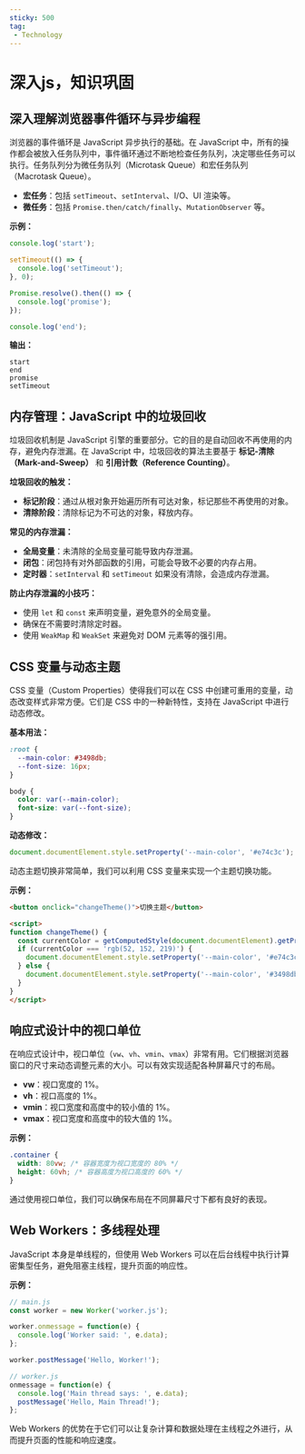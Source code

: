 ```yaml
---
sticky: 500
tag:
 - Technology
---
```


# 深入js，知识巩固

## 深入理解浏览器事件循环与异步编程

浏览器的事件循环是 JavaScript 异步执行的基础。在 JavaScript 中，所有的操作都会被放入任务队列中，事件循环通过不断地检查任务队列，决定哪些任务可以执行。任务队列分为微任务队列（Microtask Queue）和宏任务队列（Macrotask Queue）。

- **宏任务**：包括 `setTimeout`、`setInterval`、I/O、UI 渲染等。
- **微任务**：包括 `Promise.then/catch/finally`、`MutationObserver` 等。

**示例：**

```javascript
console.log('start');

setTimeout(() => {
  console.log('setTimeout');
}, 0);

Promise.resolve().then(() => {
  console.log('promise');
});

console.log('end');
```

**输出：**

```
start
end
promise
setTimeout
```

## 内存管理：JavaScript 中的垃圾回收

垃圾回收机制是 JavaScript 引擎的重要部分。它的目的是自动回收不再使用的内存，避免内存泄漏。在 JavaScript 中，垃圾回收的算法主要基于 **标记-清除（Mark-and-Sweep）** 和 **引用计数（Reference Counting）**。

**垃圾回收的触发：**
- **标记阶段**：通过从根对象开始遍历所有可达对象，标记那些不再使用的对象。
- **清除阶段**：清除标记为不可达的对象，释放内存。

**常见的内存泄漏：**
- **全局变量**：未清除的全局变量可能导致内存泄漏。
- **闭包**：闭包持有对外部函数的引用，可能会导致不必要的内存占用。
- **定时器**：`setInterval` 和 `setTimeout` 如果没有清除，会造成内存泄漏。

**防止内存泄漏的小技巧：**
- 使用 `let` 和 `const` 来声明变量，避免意外的全局变量。
- 确保在不需要时清除定时器。
- 使用 `WeakMap` 和 `WeakSet` 来避免对 DOM 元素等的强引用。

## CSS 变量与动态主题

CSS 变量（Custom Properties）使得我们可以在 CSS 中创建可重用的变量，动态改变样式非常方便。它们是 CSS 中的一种新特性，支持在 JavaScript 中进行动态修改。

**基本用法：**

```css
:root {
  --main-color: #3498db;
  --font-size: 16px;
}

body {
  color: var(--main-color);
  font-size: var(--font-size);
}
```

**动态修改：**

```javascript
document.documentElement.style.setProperty('--main-color', '#e74c3c');
```

动态主题切换非常简单，我们可以利用 CSS 变量来实现一个主题切换功能。

**示例：**

```html
<button onclick="changeTheme()">切换主题</button>

<script>
function changeTheme() {
  const currentColor = getComputedStyle(document.documentElement).getPropertyValue('--main-color');
  if (currentColor === 'rgb(52, 152, 219)') {
    document.documentElement.style.setProperty('--main-color', '#e74c3c');
  } else {
    document.documentElement.style.setProperty('--main-color', '#3498db');
  }
}
</script>
```

## 响应式设计中的视口单位

在响应式设计中，视口单位（`vw`、`vh`、`vmin`、`vmax`）非常有用。它们根据浏览器窗口的尺寸来动态调整元素的大小。可以有效实现适配各种屏幕尺寸的布局。

- **vw**：视口宽度的 1%。
- **vh**：视口高度的 1%。
- **vmin**：视口宽度和高度中的较小值的 1%。
- **vmax**：视口宽度和高度中的较大值的 1%。

**示例：**

```css
.container {
  width: 80vw; /* 容器宽度为视口宽度的 80% */
  height: 60vh; /* 容器高度为视口高度的 60% */
}
```

通过使用视口单位，我们可以确保布局在不同屏幕尺寸下都有良好的表现。

## Web Workers：多线程处理

JavaScript 本身是单线程的，但使用 Web Workers 可以在后台线程中执行计算密集型任务，避免阻塞主线程，提升页面的响应性。

**示例：**

```javascript
// main.js
const worker = new Worker('worker.js');

worker.onmessage = function(e) {
  console.log('Worker said: ', e.data);
};

worker.postMessage('Hello, Worker!');
```

```javascript
// worker.js
onmessage = function(e) {
  console.log('Main thread says: ', e.data);
  postMessage('Hello, Main Thread!');
};
```

Web Workers 的优势在于它们可以让复杂计算和数据处理在主线程之外进行，从而提升页面的性能和响应速度。